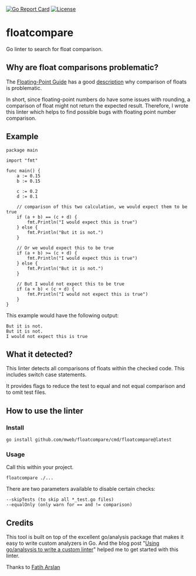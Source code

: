 [![Go Report Card](https://goreportcard.com/badge/github.com/mweb/floatcompare)](https://goreportcard.com/report/github.com/mweb/floatcompare)
[![License](https://img.shields.io/github/license/mweb/floatcompare)](/LICENSE)

# floatcompare

Go linter to search for float comparison.

## Why are float comparisons problematic?

The [Floating-Point Guide](https://floating-point-gui.de) has a good
[description](https://floating-point-gui.de/errors/comparison/) why comparison
of floats is problematic.

In short, since floating-point numbers do have some issues with rounding, a
comparison of float might not return the expected result. Therefore, I wrote
this linter which helps to find possible bugs with floating point number
comparison.

## Example

    package main

    import "fmt"

    func main() {
        a := 0.15
        b := 0.15

        c := 0.2
        d := 0.1

        // comparison of this two calculation, we would expect them to be true
        if (a + b) == (c + d) {
            fmt.Println("I would expect this is true")
        } else {
            fmt.Println("But it is not.")
        }

        // Or we would expect this to be true
        if (a + b) >= (c + d) {
            fmt.Println("I would expect this is true")
        } else {
            fmt.Println("But it is not.")
        }

        // But I would not expect this to be true
        if (a + b) < (c + d) {
            fmt.Println("I would not expect this is true")
        }
    }

This example would have the following output:

    But it is not.
    But it is not.
    I would not expect this is true

## What it detected?

This linter detects all comparisons of floats within the checked code. This
includes switch case statements.

It provides flags to reduce the test to equal and not equal comparison and to
omit test files.

## How to use the linter

### Install

    go install github.com/mweb/floatcompare/cmd/floatcompare@latest

### Usage

Call this within your project.

    floatcompare ./...

There are two parameters available to disable certain checks:

    --skipTests (to skip all *_test.go files)
    --equalOnly (only warn for == and != comparison)

## Credits

This tool is built on top of the excellent go/analysis package that makes it
easy to write custom analyzers in Go. And the blog post "[Using go/analsysis to
write a custom linter](https://arslan.io/2019/06/13/using-go-analysis-to-write-a-custom-linter/)"
helped me to get started with this linter.


Thanks to [Fatih Arslan](https://github.com/fatih)
